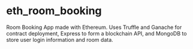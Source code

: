# eth_room_booking

Room Booking App made with Ethereum. Uses Truffle and Ganache for contract deployment, Express to form a blockchain API, and MongoDB to store user login information and room data.

